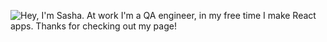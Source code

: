 ![Hey, I'm Sasha. At work I'm a QA engineer, in my free time I make React apps. Thanks for checking out my page!](./intro.gif?raw=true)

<!--
initial idea of profile README gif by https://github.com/CyrisXD
-->
